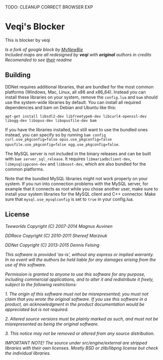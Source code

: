 TODO:
CLEANUP
CORRECT BROWSER EXP

# Veqi's Blocker
This is blocker by veqi

*Is a fork of google block by [MyNewBie](https://github.com/Pointer31)*\
*Included maps are all redesigned by **veqi** with **original** authors in credits*\
*Recomended to see [their](https://github.com/MyNewBie/blocker-mod-src/tree/master) readme*

Building
--------

DDNet requires additional libraries, that are bundled for the most common platforms (Windows, Mac, Linux, all x86 and x86_64). Instead you can install these libraries on your system, remove the `config.lua` and `bam` should use the system-wide libraries by default. You can install all required dependencies and bam on Debian and Ubuntu like this:

    apt-get install libsdl2-dev libfreetype6-dev libcurl4-openssl-dev libogg-dev libopus-dev libopusfile-dev bam

If you have the libraries installed, but still want to use the bundled ones instead, you can specify so by running `bam config curl.use_pkgconfig=false opus.use_pkgconfig=false opusfile.use_pkgconfig=false ogg.use_pkgconfig=false`.

The MySQL server is not included in the binary releases and can be built with `bam server_sql_release`. It requires `libmariadbclient-dev`, `libmysqlcppconn-dev` and `libboost-dev`, which are also bundled for the common platforms.

Note that the bundled MySQL libraries might not work properly on your system. If you run into connection problems with the MySQL server, for example that it connects as root while you chose another user, make sure to install your system libraries for the MySQL client and C++ connector. Make sure that `mysql.use_mysqlconfig` is set to `true` in your config.lua.

License
------------------------------------------------------------------------

*Teeworlds Copyright (C) 2007-2014 Magnus Auvinen*

*DDRace    Copyright (C) 2010-2011 Shereef Marzouk*

*DDNet     Copyright (C) 2013-2015 Dennis Felsing*

*This software is provided 'as-is', without any express or implied
warranty.  In no event will the authors be held liable for any damages
arising from the use of this software.*

*Permission is granted to anyone to use this software for any purpose,
including commercial applications, and to alter it and redistribute it
freely, subject to the following restrictions:*

*1. The origin of this software must not be misrepresented; you must not
  claim that you wrote the original software. If you use this software
  in a product, an acknowledgment in the product documentation would be
  appreciated but is not required.*

*2. Altered source versions must be plainly marked as such, and must not be
  misrepresented as being the original software.*

*3. This notice may not be removed or altered from any source distribution.*

*IMPORTANT NOTE! The source under src/engine/external are stripped
libraries with their own licenses. Mostly BSD or zlib/libpng license but
check the individual libraries.*
